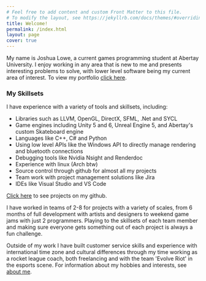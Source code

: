 ```yaml
---
# Feel free to add content and custom Front Matter to this file.
# To modify the layout, see https://jekyllrb.com/docs/themes/#overriding-theme-defaults
title: Welcome!
permalink: /index.html
layout: page
cover: true
---
```


My name is Joshua Lowe, a current games programming student at Abertay University. I enjoy working in any area that is new to me and presents interesting problems to solve, with lower level software  being my current area of interest. To view my portfolio [click here](portfolio/).
### My Skillsets

I have experience with a variety of tools and skillsets, including:
- Libraries such as LLVM, OpenGL, DirectX, SFML, .Net and SYCL
- Game engines including Unity 5 and 6, Unreal Engine 5, and Abertay's custom Skateboard engine
- Languages like C++, C# and Python
- Using low level APIs like the Windows API to directly manage rendering and bluetooth connections
- Debugging tools like Nvidia Nsight and Renderdoc
- Experience with linux (Arch btw)
- Source control through github for almost all my projects
- Team work with project management solutions like Jira 
- IDEs like Visual Studio and VS Code

[Click here](https://github.com/dippy2214) to see projects on my github.

I have worked in teams of 2-8 for projects with a variety of scales, from 6 months of full development with artists and designers to weekend game jams with just 2 programmers. Playing to the skillsets of each team member and making sure everyone gets something out of each project is always a fun challenge. 

Outside of my work I have built customer service skills and experience with international time zone and cultural differences through my time working as a rocket league coach, both freelancing and with the team 'Evolve Riot' in the esports scene. For information about my hobbies and interests, see [about me](about/).